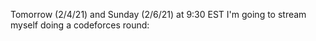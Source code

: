 Tomorrow (2/4/21) and Sunday (2/6/21) at 9:30 EST I'm going to stream myself doing a codeforces round:

